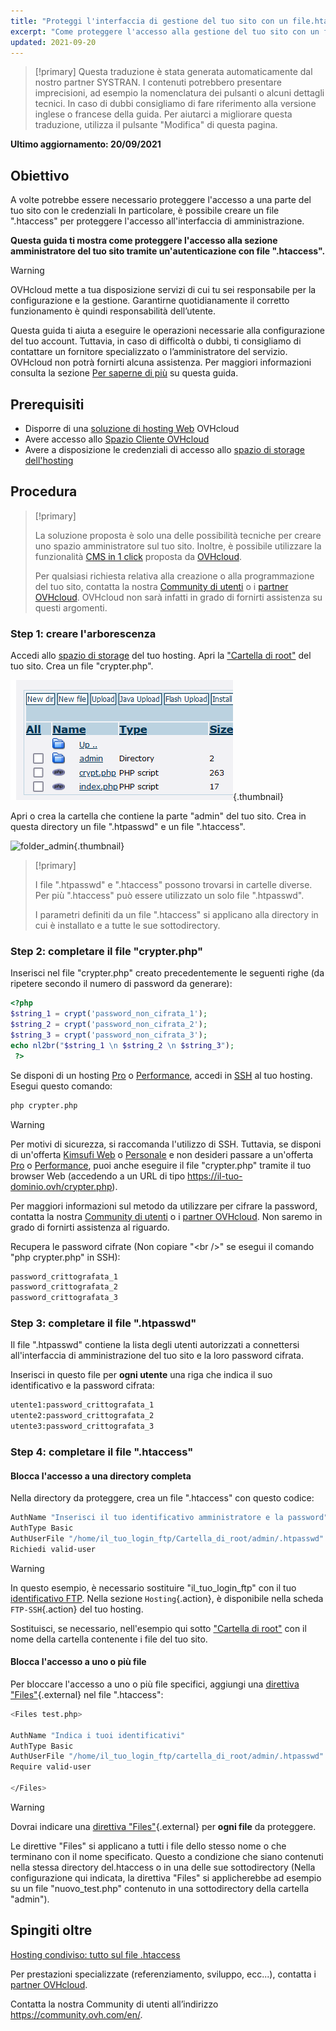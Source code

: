 ```yaml
---
title: "Proteggi l'interfaccia di gestione del tuo sito con un file.htaccess"
excerpt: "Come proteggere l'accesso alla gestione del tuo sito con un file .htaccess"
updated: 2021-09-20
---
```


> [!primary]
> Questa traduzione è stata generata automaticamente dal nostro partner SYSTRAN. I contenuti potrebbero presentare imprecisioni, ad esempio la nomenclatura dei pulsanti o alcuni dettagli tecnici. In caso di dubbi consigliamo di fare riferimento alla versione inglese o francese della guida. Per aiutarci a migliorare questa traduzione, utilizza il pulsante "Modifica" di questa pagina.
>

**Ultimo aggiornamento: 20/09/2021**

## Obiettivo

A volte potrebbe essere necessario proteggere l'accesso a una parte del tuo sito con le credenziali In particolare, è possibile creare un file ".htaccess" per proteggere l'accesso all'interfaccia di amministrazione.

**Questa guida ti mostra come proteggere l'accesso alla sezione amministratore del tuo sito tramite un'autenticazione con file ".htaccess".**

> [!warning]
>
> OVHcloud mette a tua disposizione servizi di cui tu sei responsabile per la configurazione e la gestione. Garantirne quotidianamente il corretto funzionamento è quindi responsabilità dell’utente.
>
> Questa guida ti aiuta a eseguire le operazioni necessarie alla configurazione del tuo account. Tuttavia, in caso di difficoltà o dubbi, ti consigliamo di contattare un fornitore specializzato o l’amministratore del servizio. OVHcloud non potrà fornirti alcuna assistenza. Per maggiori informazioni consulta la sezione [Per saperne di più](#gofurther) su questa guida.
>

## Prerequisiti

- Disporre di una [soluzione di hosting Web](https://www.ovhcloud.com/it/web-hosting/) OVHcloud
- Avere accesso allo [Spazio Cliente OVHcloud](https://www.ovh.com/auth/?action=gotomanager&from=https://www.ovh.it/&ovhSubsidiary=it)
- Avere a disposizione le credenziali di accesso allo [spazio di storage dell'hosting](/pages/web/hosting/ftp_connection)

## Procedura

> [!primary]
>
> La soluzione proposta è solo una delle possibilità tecniche per creare uno spazio amministratore sul tuo sito. Inoltre, è possibile utilizzare la funzionalità [CMS in 1 click](../hosting_condiviso_guida_ai_moduli_degli_hosting_condivisi/) proposta da [OVHcloud](https://www.ovhcloud.com/it/).
>
> Per qualsiasi richiesta relativa alla creazione o alla programmazione del tuo sito, contatta la nostra [Community di utenti](https://community.ovh.com/en/) o i [partner OVHcloud](https://partner.ovhcloud.com/it/directory/). OVHcloud non sarà infatti in grado di fornirti assistenza su questi argomenti.
>

### Step 1: creare l'arborescenza

Accedi allo [spazio di storage](../accedere-spazio-storage-ftp-hosting-web/) del tuo hosting. Apri la ["Cartella di root"](/pages/web/hosting/multisites_configure_multisite#step-21-aggiungere-un-dominio-registrato-in-ovhcloud) del tuo sito.
Crea un file "crypter.php".

![root_folder](images/root_folder.png){.thumbnail}

Apri o crea la cartella che contiene la parte "admin" del tuo sito. Crea in questa directory un file ".htpasswd" e un file ".htaccess".

![folder_admin](images/folder_admin.png){.thumbnail}

> [!primary]
>
> I file ".htpasswd" e ".htaccess" possono trovarsi in cartelle diverse. Per più ".htaccess" può essere utilizzato un solo file ".htpasswd".
>
> I parametri definiti da un file ".htaccess" si applicano alla directory in cui è installato e a tutte le sue sottodirectory.
>

### Step 2: completare il file "crypter.php"

Inserisci nel file "crypter.php" creato precedentemente le seguenti righe (da ripetere secondo il numero di password da generare):

```php
<?php
$string_1 = crypt('password_non_cifrata_1');
$string_2 = crypt('password_non_cifrata_2');
$string_3 = crypt('password_non_cifrata_3');
echo nl2br("$string_1 \n $string_2 \n $string_3");
 ?>
```

Se disponi di un hosting [Pro](https://www.ovhcloud.com/it/web-hosting/professional-offer/) o [Performance](https://www.ovhcloud.com/it/web-hosting/performance-offer/), accedi in [SSH](/pages/web/hosting/ssh_on_webhosting) al tuo hosting. Esegui questo comando:

```bash
php crypter.php
```

> [!warning]
>
> Per motivi di sicurezza, si raccomanda l'utilizzo di SSH. Tuttavia, se disponi di un'offerta [Kimsufi Web](https://www.kimsufi.com/it/) o [Personale](https://www.ovhcloud.com/it/web-hosting/personal-offer/) e non desideri passare a un'offerta [Pro](https://www.ovhcloud.com/it/web-hosting/professional-offer/) o [Performance](https://www.ovhcloud.com/it/web-hosting/performance-offer/), puoi anche eseguire il file "crypter.php" tramite il tuo browser Web (accedendo a un URL di tipo https://il-tuo-dominio.ovh/crypter.php).
>
> Per maggiori informazioni sul metodo da utilizzare per cifrare la password, contatta la nostra [Community di utenti](https://community.ovh.com/en/) o i [partner OVHcloud](https://partner.ovhcloud.com/it/directory/). Non saremo in grado di fornirti assistenza al riguardo.
>

Recupera le password cifrate (Non copiare "&#60;br />" se esegui il comando "php crypter.php" in SSH):

```bash
password_crittografata_1
password_crittografata_2
password_crittografata_3
```

### Step 3: completare il file ".htpasswd"

Il file ".htpasswd" contiene la lista degli utenti autorizzati a connettersi all'interfaccia di amministrazione del tuo sito e la loro password cifrata.

Inserisci in questo file per **ogni utente** una riga che indica il suo identificativo e la password cifrata:

```bash
utente1:password_crittografata_1
utente2:password_crittografata_2
utente3:password_crittografata_3
```

### Step 4: completare il file ".htaccess"

#### Blocca l'accesso a una directory completa

Nella directory da proteggere, crea un file ".htaccess" con questo codice:

```bash
AuthName "Inserisci il tuo identificativo amministratore e la password"
AuthType Basic
AuthUserFile "/home/il_tuo_login_ftp/Cartella_di_root/admin/.htpasswd"
Richiedi valid-user
```

> [!warning]
>
> In questo esempio, è necessario sostituire "il_tuo_login_ftp" con il tuo [identificativo FTP](/pages/web/hosting/ftp_connection#step-1-recupera-i-dati-necessari-a-effettuare-laccesso). Nella sezione `Hosting`{.action}, è disponibile nella scheda `FTP-SSH`{.action} del tuo hosting.
>
> Sostituisci, se necessario, nell'esempio qui sotto ["Cartella di root"](/pages/web/hosting/multisites_configure_multisite#step-21-aggiungere-un-dominio-registrato-in-ovhcloud) con il nome della cartella contenente i file del tuo sito.
>

#### Blocca l'accesso a uno o più file

Per bloccare l'accesso a uno o più file specifici, aggiungi una [direttiva "Files"](https://httpd.apache.org/docs/2.4/en/mod/core.html#files){.external} nel file ".htaccess":

```bash
<Files test.php>

AuthName "Indica i tuoi identificativi"
AuthType Basic
AuthUserFile "/home/il_tuo_login_ftp/cartella_di_root/admin/.htpasswd"
Require valid-user

</Files>
```

> [!warning]
>
> Dovrai indicare una [direttiva "Files"](https://httpd.apache.org/docs/2.4/en/mod/core.html#files){.external} per **ogni file** da proteggere.
>
> Le direttive "Files" si applicano a tutti i file dello stesso nome o che terminano con il nome specificato. Questo a condizione che siano contenuti nella stessa directory del.htaccess o in una delle sue sottodirectory (Nella configurazione qui indicata, la direttiva "Files" si applicherebbe ad esempio su un file "nuovo_test.php" contenuto in una sottodirectory della cartella "admin").
>

## Spingiti oltre <a name="gofurther"></a>

[Hosting condiviso: tutto sul file .htaccess](/it/hosting/hosting_condiviso_tutto_sul_file_htaccess/)

Per prestazioni specializzate (referenziamento, sviluppo, ecc...), contatta i [partner OVHcloud](https://partner.ovhcloud.com/it/directory/).

Contatta la nostra Community di utenti all’indirizzo <https://community.ovh.com/en/>.
